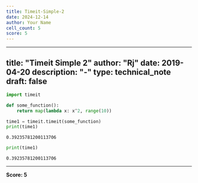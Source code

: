 ```yaml
---
title: Timeit-Simple-2
date: 2024-12-14
author: Your Name
cell_count: 5
score: 5
---
```


---
title: "Timeit Simple 2"
author: "Rj"
date: 2019-04-20
description: "-"
type: technical_note
draft: false
---

```python
import timeit
```


```python
def some_function():
    return map(lambda x: x^2, range(10))
```


```python
time1 = timeit.timeit(some_function)
print(time1)
```

    0.39235781200113706



```python
print(time1)
```

    0.39235781200113706



---
**Score: 5**